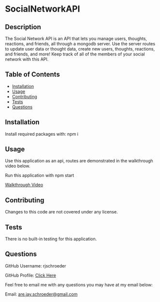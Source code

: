 # SocialNetworkAPI

## Description

The Social Network API is an API that lets you manage users, thoughts, reactions, and friends, all through a mongodb server. Use the server routes to update user data or thought data, create new users, thoughts, reactions, and friends, and more! Keep track of all of the members of your social network with this API.

## Table of Contents

- [Installation](#installation)
- [Usage](#usage)
- [Contributing](#contributing)
- [Tests](#tests)
- [Questions](#questions)

## Installation

Install required packages with: npm i

## Usage

Use this application as an api, routes are demonstrated in the walkthrough video below.

Run this application with npm start

[Walkthrough Video](https://drive.google.com/file/d/1731PlnG3Et-ja0vA8Vs_rcy6TYnYHPWD/view)

## Contributing

Changes to this code are not covered under any license.

## Tests

There is no built-in testing for this application.

## Questions

GitHub Username: rjschroeder

GitHub Profile: [Click Here](https://github.com/rjschroeder)

Feel free to email me with any questions you may have at my email below:

Email: are.jay.schroeder@gmail.com

